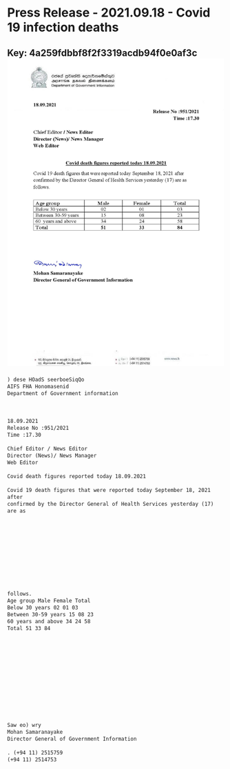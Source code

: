 # Press Release - 2021.09.18 - Covid 19 infection deaths 
Key: 4a259fdbbf8f2f3319acdb94f0e0af3c 
![img](img/4a259fdbbf8f2f3319acdb94f0e0af3c.jpg)
---
```
) dese HOadS seerboeSiqQo
AIFS FHA Honomasenid
Department of Government information

 

18.09.2021
Release No :951/2021
Time :17.30

Chief Editor / News Editor
Director (News)/ News Manager
Web Editor

Covid death figures reported today 18.09.2021

Covid 19 death figures that were reported today September 18, 2021 after
confirmed by the Director General of Health Services yesterday (17) are as

 

 

 

 

 

follows.
Age group Male Female Total
Below 30 years 02 01 03
Between 30-59 years 15 08 23
60 years and above 34 24 58
Total 51 33 84

 

 

 

 

 

 

Saw eo) wry
Mohan Samaranayake
Director General of Government Information

. (+94 11) 2515759
(+94 11) 2514753

 

```
